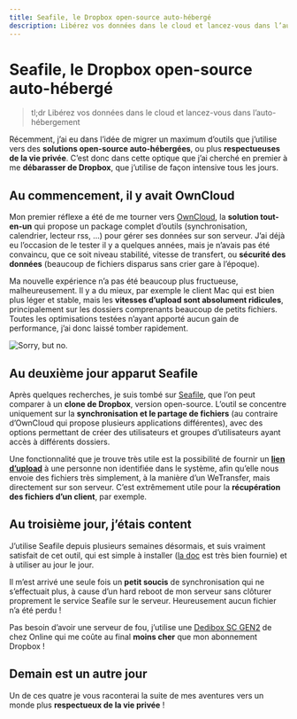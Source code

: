 ```yaml
---
title: Seafile, le Dropbox open-source auto-hébergé
description: Libérez vos données dans le cloud et lancez-vous dans l’auto-hébergement
---
```


# Seafile, le Dropbox open-source auto-hébergé

> tl;dr Libérez vos données dans le cloud et lancez-vous dans l’auto-hébergement

Récemment, j’ai eu dans l’idée de migrer un maximum d’outils que j’utilise vers des **solutions open-source auto-hébergées**, ou plus **respectueuses de la vie privée**. C’est donc dans cette optique que j’ai cherché en premier à me **débarasser de Dropbox**, que j’utilise de façon intensive tous les jours.

## Au commencement, il y avait OwnCloud

Mon premier réflexe a été de me tourner vers [OwnCloud](http://owncloud.org/), la **solution tout-en-un** qui propose un package complet d’outils (synchronisation, calendrier, lecteur rss, …) pour gérer ses données sur son serveur. J’ai déjà eu l’occasion de le tester il y a quelques années, mais je n’avais pas été convaincu, que ce soit niveau stabilité, vitesse de transfert, ou **sécurité des données** (beaucoup de fichiers disparus sans crier gare à l’époque).

Ma nouvelle expérience n’a pas été beaucoup plus fructueuse, malheureusement. Il y a du mieux, par exemple le client Mac qui est bien plus léger et stable, mais les **vitesses d’upload sont absolument ridicules**, principalement sur les dossiers comprenants beaucoup de petits fichiers. Toutes les optimisations testées n’ayant apporté aucun gain de performance, j’ai donc laissé tomber rapidement.

![Sorry, but no.](images/2015-09-18-seafile-le-dropbox-open-source-auto-heberge/sorry-but-no.gif)

## Au deuxième jour apparut Seafile

Après quelques recherches, je suis tombé sur [Seafile](https://www.seafile.com/en/home/), que l’on peut comparer à un **clone de Dropbox**, version open-source. L’outil se concentre uniquement sur la **synchronisation et le partage de fichiers** (au contraire d’OwnCloud qui propose plusieurs applications différentes), avec des options permettant de créer des utilisateurs et groupes d’utilisateurs ayant accès à différents dossiers.

Une fonctionnalité que je trouve très utile est la possibilité de fournir un **[lien d’upload](http://wiki.kogite.fr/index.php/Seafile_:_pr%C3%A9sentation#Lien_de_t.C3.A9l.C3.A9chargement_et_lien_d.27envoi)** à une personne non identifiée dans le système, afin qu’elle nous envoie des fichiers très simplement, à la manière d’un WeTransfer, mais directement sur son serveur. C’est extrêmement utile pour la **récupération des fichiers d’un client**, par exemple.

## Au troisième jour, j’étais content

J’utilise Seafile depuis plusieurs semaines désormais, et suis vraiment satisfait de cet outil, qui est simple à installer ([la doc](http://manual.seafile.com/) est très bien fournie) et à utiliser au jour le jour.

Il m’est arrivé une seule fois un **petit soucis** de synchronisation qui ne s’effectuait plus, à cause d’un hard reboot de mon serveur sans clôturer proprement le service Seafile sur le serveur. Heureusement aucun fichier n’a été perdu !

Pas besoin d’avoir une serveur de fou, j’utilise une [Dedibox SC GEN2](http://www.online.net/en/dedicated-server/dedibox-scg2) de chez Online qui me coûte au final **moins cher** que mon abonnement Dropbox !

## Demain est un autre jour

Un de ces quatre je vous raconterai la suite de mes aventures vers un monde plus **respectueux de la vie privée** !
